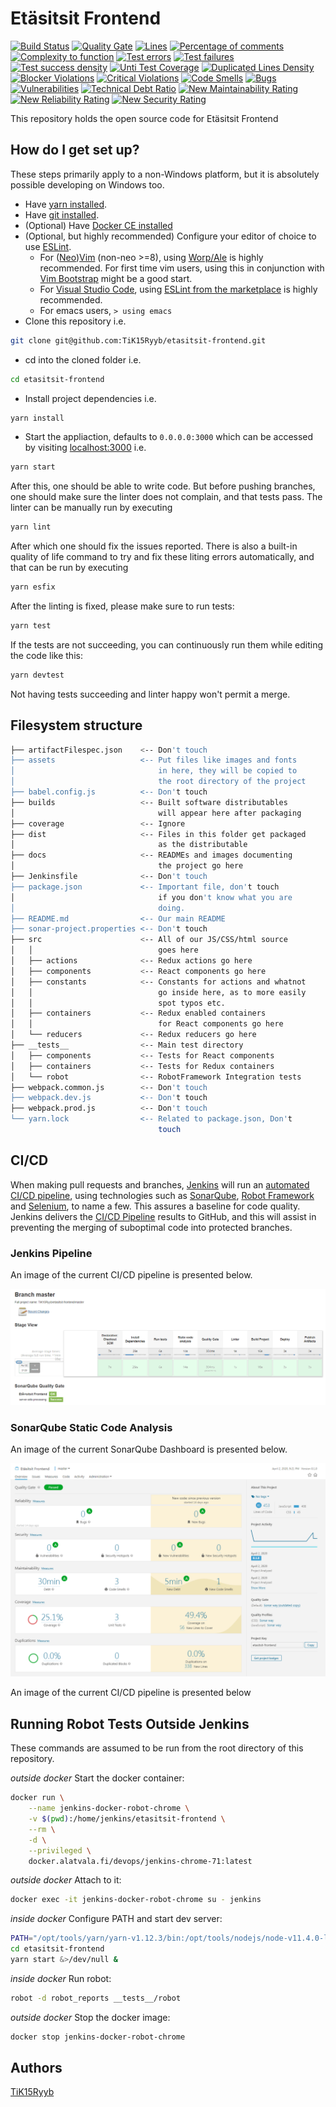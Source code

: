 # Etäsitsit Frontend

[![Build Status](https://jenkins.alatvala.fi/buildStatus/icon?job=TiK15Ryyb%2Fetasitsit-frontend%2Fmaster)](https://jenkins.alatvala.fi/job/TiK15Ryyb/job/etasitsit-frontend/job/master/)
[![Quality Gate](https://sonar.alatvala.fi/api/badges/gate?key=etasitsit-frontend)](https://sonar.alatvala.fi/dashboard/index/etasitsit-frontend)
[![Lines](https://sonar.alatvala.fi/api/badges/measure?key=etasitsit-frontend&metric=lines)](https://sonar.alatvala.fi/dashboard/index/etasitsit-frontend)
[![Percentage of comments](https://sonar.alatvala.fi/api/badges/measure?key=etasitsit-frontend&metric=comment_lines_density)](https://sonar.alatvala.fi/dashboard/index/etasitsit-frontend)
[![Complexity to function](https://sonar.alatvala.fi/api/badges/measure?key=etasitsit-frontend&metric=function_complexity)](https://sonar.alatvala.fi/dashboard/index/etasitsit-frontend)
[![Test errors](https://sonar.alatvala.fi/api/badges/measure?key=etasitsit-frontend&metric=test_errors)](https://sonar.alatvala.fi/dashboard/index/etasitsit-frontend)
[![Test failures](https://sonar.alatvala.fi/api/badges/measure?key=etasitsit-frontend&metric=test_failures)](https://sonar.alatvala.fi/dashboard/index/etasitsit-frontend)
[![Test success density](https://sonar.alatvala.fi/api/badges/measure?key=etasitsit-frontend&metric=test_success_density)](https://sonar.alatvala.fi/dashboard/index/etasitsit-frontend)
[![Unti Test Coverage](https://sonar.alatvala.fi/api/badges/measure?key=etasitsit-frontend&metric=coverage)](https://sonar.alatvala.fi/dashboard/index/etasitsit-frontend)
[![Duplicated Lines Density](https://sonar.alatvala.fi/api/badges/measure?key=etasitsit-frontend&metric=duplicated_lines_density)](https://sonar.alatvala.fi/dashboard/index/etasitsit-frontend)
[![Blocker Violations](https://sonar.alatvala.fi/api/badges/measure?key=etasitsit-frontend&metric=blocker_violations)](https://sonar.alatvala.fi/dashboard/index/etasitsit-frontend)
[![Critical Violations](https://sonar.alatvala.fi/api/badges/measure?key=etasitsit-frontend&metric=critical_violations)](https://sonar.alatvala.fi/dashboard/index/etasitsit-frontend)
[![Code Smells](https://sonar.alatvala.fi/api/badges/measure?key=etasitsit-frontend&metric=code_smells)](https://sonar.alatvala.fi/dashboard/index/etasitsit-frontend)
[![Bugs](https://sonar.alatvala.fi/api/badges/measure?key=etasitsit-frontend&metric=bugs)](https://sonar.alatvala.fi/dashboard/index/etasitsit-frontend)
[![Vulnerabilities](https://sonar.alatvala.fi/api/badges/measure?key=etasitsit-frontend&metric=vulnerabilities)](https://sonar.alatvala.fi/dashboard/index/etasitsit-frontend)
[![Technical Debt Ratio](https://sonar.alatvala.fi/api/badges/measure?key=etasitsit-frontend&metric=sqale_debt_ratio)](https://sonar.alatvala.fi/dashboard/index/etasitsit-frontend)
[![New Maintainability Rating](https://sonar.alatvala.fi/api/badges/measure?key=etasitsit-frontend&metric=new_maintainability_rating)](https://sonar.alatvala.fi/dashboard/index/etasitsit-frontend)
[![New Reliability Rating](https://sonar.alatvala.fi/api/badges/measure?key=etasitsit-frontend&metric=new_reliability_rating)](https://sonar.alatvala.fi/dashboard/index/etasitsit-frontend)
[![New Security Rating](https://sonar.alatvala.fi/api/badges/measure?key=etasitsit-frontend&metric=new_security_rating)](https://sonar.alatvala.fi/dashboard/index/etasitsit-frontend)

This repository holds the open source code for Etäsitsit Frontend

## How do I get set up?

These steps primarily apply to a non-Windows platform, but it is absolutely possible developing on Windows too.

- Have [yarn installed](https://yarnpkg.com/lang/en/docs/install).
- Have [git installed](https://git-scm.com/book/en/v2/Getting-Started-Installing-Git).
- (Optional) Have [Docker CE installed](https://docs.docker.com/install/#supported-platforms)
- (Optional, but highly recommended) Configure your editor of choice to use [ESLint](https://eslint.org/docs/user-guide/getting-started).
  - For ([Neo](https://github.com/neovim/neovim/wiki/Installing-Neovim))[Vim](https://www.vim.org/download.php) (non-neo >=8), using [Worp/Ale](https://github.com/w0rp/ale#3-installation) is highly recommended. For first time vim users, using this in conjunction with [Vim Bootstrap](https://vim-bootstrap.com/) might be a good start.
  - For [Visual Studio Code](https://code.visualstudio.com/Download), using [ESLint from the marketplace](https://marketplace.visualstudio.com/items?itemName=dbaeumer.vscode-eslint) is highly recommended.
  - For emacs users, `> using emacs`
- Clone this repository i.e.

```sh
git clone git@github.com:TiK15Ryyb/etasitsit-frontend.git
```

- cd into the cloned folder i.e.

```sh
cd etasitsit-frontend
```

- Install project dependencies i.e.

```sh
yarn install
```

- Start the appliaction, defaults to `0.0.0.0:3000` which can be accessed by visiting [localhost:3000](http://localhost:3000) i.e.

```sh
yarn start
```

After this, one should be able to write code. But before pushing branches, one should make sure the linter does not complain, and that tests pass. The linter can be manually run by executing

```sh
yarn lint
```

After which one should fix the issues reported. There is also a built-in quality of life command to try and fix these liting errors automatically, and that can be run by executing

```sh
yarn esfix
```

After the linting is fixed, please make sure to run tests:

```sh
yarn test
```

If the tests are not succeeding, you can continuously run them while editing the code like this:

```sh
yarn devtest
```

Not having tests succeeding and linter happy won't permit a merge.

## Filesystem structure

```sh
├── artifactFilespec.json    <-- Don't touch
├── assets                   <-- Put files like images and fonts
│                                in here, they will be copied to
│                                the root directory of the project
├── babel.config.js          <-- Don't touch
├── builds                   <-- Built software distributables
│                                will appear here after packaging
├── coverage                 <-- Ignore
├── dist                     <-- Files in this folder get packaged
│                                as the distributable
├── docs                     <-- READMEs and images documenting
│                                the project go here
├── Jenkinsfile              <-- Don't touch
├── package.json             <-- Important file, don't touch
│                                if you don't know what you are
│                                doing.
├── README.md                <-- Our main README
├── sonar-project.properties <-- Don't touch
├── src                      <-- All of our JS/CSS/html source
│   │                            goes here
│   ├── actions              <-- Redux actions go here
│   ├── components           <-- React components go here
│   ├── constants            <-- Constants for actions and whatnot
│   │                            go inside here, as to more easily
│   │                            spot typos etc.
│   ├── containers           <-- Redux enabled containers
│   │                            for React components go here
│   └── reducers             <-- Redux reducers go here
├── __tests__                <-- Main test directory
│   ├── components           <-- Tests for React components
│   ├── containers           <-- Tests for Redux containers
│   └── robot                <-- RobotFramework Integration tests
├── webpack.common.js        <-- Don't touch
├── webpack.dev.js           <-- Don't touch
├── webpack.prod.js          <-- Don't touch
└── yarn.lock                <-- Related to package.json, Don't
                                 touch
```

## CI/CD

When making pull requests and branches, [Jenkins](https://jenkins.io/) will run an [automated CI/CD pipeline](https://jenkins.alatvala.fi/job/TiK15Ryyb/job/etasitsit-frontend/job/master/), using technologies such as [SonarQube](https://sonar.alatvala.fi/dashboard?id=etasitsit-frontend), [Robot Framework](https://robotframework.org/) and [Selenium](https://www.seleniumhq.org/), to name a few. This assures a baseline for code quality. Jenkins delivers the [CI/CD Pipeline](https://www.edureka.co/blog/ci-cd-pipeline/) results to GitHub, and this will assist in preventing the merging of suboptimal code into protected branches.

### Jenkins Pipeline

An image of the current CI/CD pipeline is presented below.

[![Jenkins CI Pipeline](docs/img/etasitsit-frontend-jenkins.png?raw=true "Jenkins CI Pipeline")](https://jenkins.alatvala.fi/job/TiK15Ryyb/job/etasitsit-frontend/job/master/)

### SonarQube Static Code Analysis

An image of the current SonarQube Dashboard is presented below.

[![SonarQube Dashboard](docs/img/etasitsit-frontend-sonar.png?raw=true "SonarQube Dashboard")](https://sonar.alatvala.fi/dashboard?id=etasitsit-frontend)

An image of the current CI/CD pipeline is presented below

## Running Robot Tests Outside Jenkins

These commands are assumed to be run from the root directory of this repository.

_outside docker_ Start the docker container:

```sh
docker run \
    --name jenkins-docker-robot-chrome \
    -v $(pwd):/home/jenkins/etasitsit-frontend \
    --rm \
    -d \
    --privileged \
    docker.alatvala.fi/devops/jenkins-chrome-71:latest
```

_outside docker_ Attach to it:

```sh
docker exec -it jenkins-docker-robot-chrome su - jenkins
```

_inside docker_ Configure PATH and start dev server:

```sh
PATH="/opt/tools/yarn/yarn-v1.12.3/bin:/opt/tools/nodejs/node-v11.4.0-linux-x64/bin:$PATH"
cd etasitsit-frontend
yarn start &>/dev/null &
```

_inside docker_ Run robot:

```sh
robot -d robot_reports __tests__/robot
```

_outside docker_ Stop the docker image:

```sh
docker stop jenkins-docker-robot-chrome
```

## Authors

[TiK15Ryyb](https://github.com/TiK15Ryyb/etasitsit-frontend/graphs/contributors)
